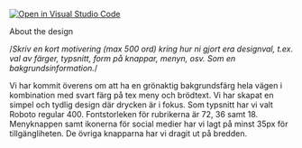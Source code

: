 [![Open in Visual Studio Code](https://classroom.github.com/assets/open-in-vscode-c66648af7eb3fe8bc4f294546bfd86ef473780cde1dea487d3c4ff354943c9ae.svg)](https://classroom.github.com/online_ide?assignment_repo_id=9683888&assignment_repo_type=AssignmentRepo)

About the design

/*Skriv en kort motivering (max 500 ord) kring hur ni gjort era designval, t.ex. val av färger, typsnitt, form på knappar, menyn, osv. Som en bakgrundsinformation.*/

Vi har kommit överens om att ha en grönaktig bakgrundsfärg hela vägen i kombination med svart färg på tex meny och brödtext. Vi har skapat en simpel och tydlig design där drycken är i fokus. Som typsnitt har vi valt Roboto regular 400. Fontstorleken för rubrikerna är 72, 36 samt 18. Menyknappen samt ikonerna för social medier har vi lagt på minst 35px för tillgängliheten. De övriga knapparna har vi dragit ut på bredden.

